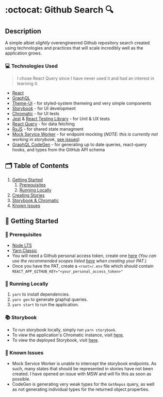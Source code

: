 # :octocat: Github Search 🔍

## Description

A simple albiet _slightly_ overengineered Github repository search created using technologies and practices that will scale incredibly well as the application grows.

### 💻 Technologies Used

> I chose React Query since I have never used it and had an interest in learning it.

- [React](https://reactjs.org/)
- [GraphQL](https://graphql.org/)
- [Theme-UI](https://theme-ui.com/) - for styled-system themeing and very simple components
- [Storybook](https://storybook.js.org/) - for UI development
- [Chromatic](https://www.chromatic.com/) - for UI tests
- [Jest](https://jestjs.io/) & [React Testing Library](https://testing-library.com/docs/react-testing-library/intro/) - for Unit & UX tests
- [React Query](https://react-query.tanstack.com/) - for data fetching
- [RxJS](https://rxjs.dev/) - for shared state managment
- [Mock Service Worker](https://mswjs.io/) - for endpoint mocking (_NOTE: this is currently not working in storybook_, [see issues](#🐛-known-issue))
- [GraphQL CodeGen](https://www.graphql-code-generator.com/) - for generating up to date queries, react-query hooks, and types from the GitHub API schema

## 🗂️ Table of Contents

1. [Getting Started](#🎉-getting-started)
   1. [Prerequisites](#💾-prerequisite-software)
   1. [Running Locally](#🏃-running-locally)
1. [Creating Stories](#📝-creating-stories)
1. [Storybook & Chromatic](#📚-storybook-&-chromatic)
1. [Known Issues](#🐛-known-issues)

## 🎉 Getting Started

### 💾 Prerequisites

- [Node LTS](https://nodejs.org/dist/v16.13.0/node-v16.13.0.pkg)
- [Yarn Classic](https://classic.yarnpkg.com/en/docs/install#mac-stable)
- You will need a Github personal access token, create one [here](https://docs.github.com/en/authentication/keeping-your-account-and-data-secure/creating-a-personal-access-token) (_You can use the recommended scopes listed [here](https://docs.github.com/en/graphql/guides/forming-calls-with-graphql#authenticating-with-graphql) when creating your PAT._)
- Once you have the PAT, create a `<root>/.env` file which should contain `REACT_APP_GITHUB_KEY="<your_personal_access_token>"`

### 🏃 Running Locally

1. `yarn` to install dependencies.
2. `yarn gen` to generate graphql queries.
3. `yarn start` to run the application.

### 📚 Storybook

- To run storybook locally, simply run `yarn storybook`.
- To view the application's Chromatic instance, visit [here](https://www.chromatic.com/builds?appId=618068b3a4c14b003a93882c).
- To view the deployed Storybook, visit [here](https://618068b3a4c14b003a93882c-anbeaimxwc.chromatic.com).

### 🐛 Known Issues

- Mock Service Worker is unable to intercept the storybook endpoints. As such, many states that should be represented in stories have not been created. I have opened an issue with MSW and will fix this as soon as possible.
- CodeGen is generating very weak types for the `GetRepos` query, as well as not generating individual types for the returned object properties.
